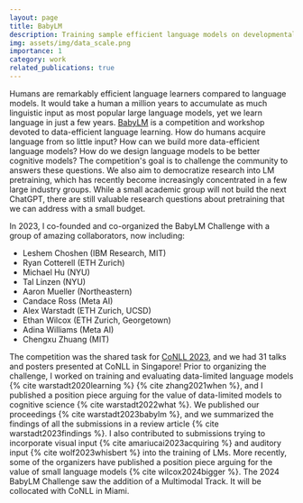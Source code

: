 ```yaml
---
layout: page
title: BabyLM
description: Training sample efficient language models on developmentally plausible corpora
img: assets/img/data_scale.png
importance: 1
category: work
related_publications: true
---
```


Humans are remarkably efficient language learners compared to language models. 
It would take a human a million years to accumulate as much linguistic input as most popular large language models, 
yet we learn language in just a few years. 
[BabyLM](babylm.github.io) is a competition and workshop devoted to data-efficient language learning. 
How do humans acquire language from so little input? How can we build more data-efficient language models? 
How do we design language models to be better cognitive models?
The competition's goal is to challenge the community to answers these questions.
We also aim to democratize research into LM pretraining, which has recently become increasingly concentrated
in a few large industry groups.
While a small academic group will not build the next ChatGPT, there are still valuable research questions
about pretraining that we can address with a small budget.

In 2023, I co-founded and co-organized the BabyLM Challenge with a group of amazing collaborators, now including:
- Leshem Choshen (IBM Research, MIT)
- Ryan Cotterell (ETH Zurich)
- Michael Hu (NYU)
- Tal Linzen (NYU)
- Aaron Mueller (Northeastern)
- Candace Ross (Meta AI)
- Alex Warstadt (ETH Zurich, UCSD)
- Ethan Wilcox (ETH Zurich, Georgetown)
- Adina Williams (Meta AI)
- Chengxu Zhuang (MIT)

The competition was the shared task for [CoNLL 2023](https://www.conll.org/2023), 
and we had 31 talks and posters presented at CoNLL in Singapore!
Prior to organizing the challenge, I worked on training and evaluating data-limited language models
{% cite warstadt2020learning %} {% cite zhang2021when %}, 
and I published a position piece arguing for the value of data-limited models to cognitive science {% cite warstadt2022what %}.
We published our proceedings {% cite warstadt2023babylm %}, 
and we summarized the findings of all the submissions in a review article {% cite warstadt2023findings %}.
I also contributed to submissions trying to incorporate visual input {% cite amariucai2023acquiring %}
and auditory input {% cite wolf2023whisbert %} into the training of LMs.
More recently, some of the organizers have published a position piece 
arguing for the value of small language models {% cite wilcox2024bigger %}.
The 2024 BabyLM Challenge saw the addition of a Multimodal Track.
It will be collocated with CoNLL in Miami.

